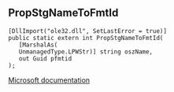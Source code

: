 ## PropStgNameToFmtId

```
[DllImport("ole32.dll", SetLastError = true)]
public static extern int PropStgNameToFmtId(
   [MarshalAs(
   UnmanagedType.LPWStr)] string oszName,
   out Guid pfmtid
);
```

[Microsoft documentation](https://docs.microsoft.com/en-us/windows/win32/api/propidlbase/nf-propidlbase-propstgnametofmtid)
